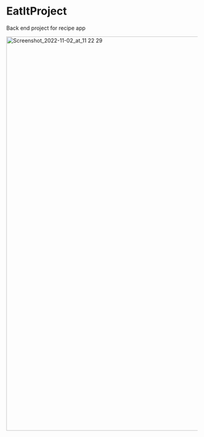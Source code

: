 # EatItProject
Back end project for recipe app

<img width="1039" alt="Screenshot_2022-11-02_at_11 22 29" src="https://user-images.githubusercontent.com/62436303/199771938-fe0f1e2b-fbc9-4cbd-8ca1-eb5eae7ebf2d.png">
